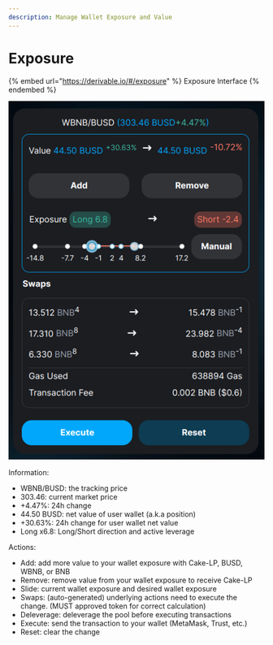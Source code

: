 ```yaml
---
description: Manage Wallet Exposure and Value
---
```


# Exposure

{% embed url="https://derivable.io/#/exposure" %}
Exposure Interface
{% endembed %}

![](<../.gitbook/assets/image (3) (1).png>)

Information:

* WBNB/BUSD: the tracking price
* 303.46: current market price
* \+4.47%: 24h change
* 44.50 BUSD: net value of user wallet (a.k.a position)
* \+30.63%: 24h change for user wallet net value
* Long x6.8: Long/Short direction and active leverage

Actions:

* Add: add more value to your wallet exposure with Cake-LP, BUSD, WBNB, or BNB
* Remove: remove value from your wallet exposure to receive Cake-LP
* Slide: current wallet exposure and desired wallet exposure
* Swaps: (auto-generated) underlying actions need to execute the change. (MUST approved token for correct calculation)
* Deleverage: deleverage the pool before executing transactions
* Execute: send the transaction to your wallet (MetaMask, Trust, etc.)
* Reset: clear the change
